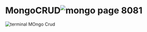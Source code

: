 # MongoCRUD![mongo page 8081](https://github.com/aasmah/MongoCRUD/assets/35153854/c564c684-828c-476c-8cb2-3df1d590f4b4)
![terminal MOngo Crud](https://github.com/aasmah/MongoCRUD/assets/35153854/75e62ff3-f0a7-40be-99ba-52f42b307454)
